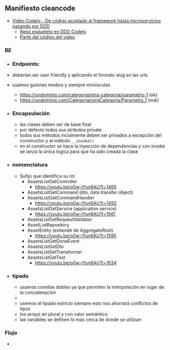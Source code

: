 ## Manifiesto cleancode

- [Video Codely - De código acoplado al framework hasta microservicios pasando por DDD](https://youtu.be/o0w-jYun6AU)
  - [Repo esqueleto en DDD Codely](https://github.com/CodelyTV/php-ddd-example/tree/main/src/Mooc/Courses)
  - [Parte del código del video](https://github.com/eacevedof/prj_phptests/tree/master/examples/eventsourcing)


### BE

- ### Endpoints:
- deberían ser user friendly y aplicando el formato slug en las urls
- usamos guiones medios y siempre minúsculas
  - https://undominio.com/categoria/otra-categoria/parametro-1 (ok)
  - https://undominio.com/Categoria/otraCategoria/Parametro_1 (nok)


- ### Encapsulación
  - las clases deben ser de base final
  - por defecto todos sus atributos private
  - todos sus métodos incialmente deben ser privados a excepción del constructor y el método `__invoke()`
  - en el constructor se hace la inyección de dependencias y con invoke se lanza la única lógica para que ha sido creada la clase
  

- ### nomenclatura
  - Sufijo que identifica su rol
    - AssetsListGetController
      - https://youtu.be/o0w-jYun6AU?t=1465
    - AssetsListGetCommand (dto, data transfer object)
    - AssetsListGetCommandHandler
      - https://youtu.be/o0w-jYun6AU?t=1492
    - AssetsListGetService (application service)
      - https://youtu.be/o0w-jYun6AU?t=1561 
    - AssetsListGetRequestValidator
    - AssetListRepository
    - AssetEntity (extiende de AggregateRoot)
      - https://youtu.be/o0w-jYun6AU?t=1595
    - AssetsListGetDoneEvent
    - AssetsListGetDto
    - AssetsListGetTransformer
    - AssetsListGetTest
      - https://youtu.be/o0w-jYun6AU?t=1634 

- ### tipado
  - usamos comillas dobles ya que permiten la interpolación en lugar de la concatenación
  - 
  - usemos el tipado estricto siempre esto nos ahorrará conflictos de tipos
  - los arrays en plural y con valor semántico
  - las variables se definen lo más cerca de donde se utilizan
    
### Flujo
- 